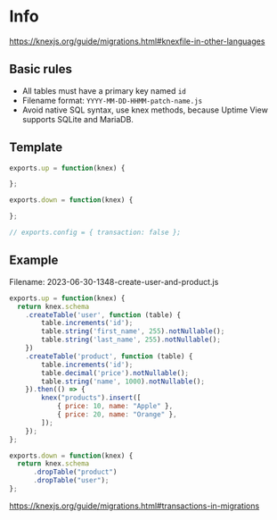 # Info

https://knexjs.org/guide/migrations.html#knexfile-in-other-languages

## Basic rules

- All tables must have a primary key named `id`
- Filename format: `YYYY-MM-DD-HHMM-patch-name.js`
- Avoid native SQL syntax, use knex methods, because Uptime View supports SQLite and MariaDB.

## Template

```js
exports.up = function(knex) {

};

exports.down = function(knex) {

};

// exports.config = { transaction: false };
```

## Example

Filename: 2023-06-30-1348-create-user-and-product.js

```js
exports.up = function(knex) {
  return knex.schema
    .createTable('user', function (table) {
        table.increments('id');
        table.string('first_name', 255).notNullable();
        table.string('last_name', 255).notNullable();
    })
    .createTable('product', function (table) {
        table.increments('id');
        table.decimal('price').notNullable();
        table.string('name', 1000).notNullable();
    }).then(() => {
        knex("products").insert([
            { price: 10, name: "Apple" },
            { price: 20, name: "Orange" },
        ]);
    });
};

exports.down = function(knex) {
  return knex.schema
      .dropTable("product")
      .dropTable("user");
};
```

https://knexjs.org/guide/migrations.html#transactions-in-migrations
